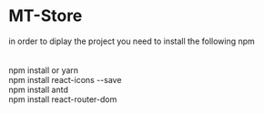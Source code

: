 
# MT-Store

in order to diplay the project you need to install the following npm
<br>
<br>
<br>
npm install or yarn 
<br>
npm install react-icons --save
<br>
npm install antd
<br>
npm install react-router-dom
<br>
